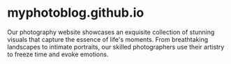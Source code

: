 # myphotoblog.github.io
Our photography website showcases an exquisite collection of stunning visuals that capture the essence of life's moments. From breathtaking landscapes to intimate portraits, our skilled photographers use their artistry to freeze time and evoke emotions.
